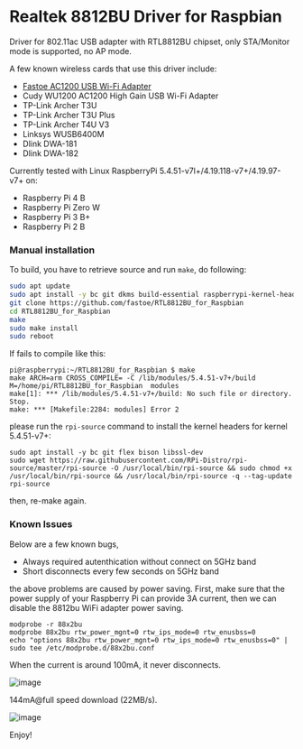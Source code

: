 # Realtek 8812BU Driver for Raspbian

Driver for 802.11ac USB adapter with RTL8812BU chipset, only STA/Monitor mode is supported, no AP mode.

A few known wireless cards that use this driver include:
* [Fastoe AC1200 USB Wi-Fi Adapter](https://www.amazon.com/1200Mbps-ChromeBook-802-11ac-Compatible-Raspbian/dp/B081TGWCVB/ref=as_li_ss_tl?m=A9879GOT1YWJ2&marketplaceID=ATVPDKIKX0DER&qid=1581225299&s=merchant-items&sr=1-3&linkCode=ll1&tag=fastoe-20&linkId=5648949a51280f0323dd599dc27dbae4&language=en_US)
* Cudy WU1200 AC1200 High Gain USB Wi-Fi Adapter
* TP-Link Archer T3U
* TP-Link Archer T3U Plus
* TP-Link Archer T4U V3
* Linksys WUSB6400M
* Dlink DWA-181
* Dlink DWA-182

Currently tested with Linux RaspberryPi 5.4.51-v7l+/4.19.118-v7+/4.19.97-v7+ on:
- Raspberry Pi 4 B
- Raspberry Pi Zero W
- Raspberry Pi 3 B+
- Raspberry Pi 2 B

### Manual installation

To build, you have to retrieve source and run `make`, do following:

```bash
sudo apt update
sudo apt install -y bc git dkms build-essential raspberrypi-kernel-headers
git clone https://github.com/fastoe/RTL8812BU_for_Raspbian
cd RTL8812BU_for_Raspbian
make
sudo make install
sudo reboot
```

If fails to compile like this:
```
pi@raspberrypi:~/RTL8812BU_for_Raspbian $ make
make ARCH=arm CROSS_COMPILE= -C /lib/modules/5.4.51-v7+/build M=/home/pi/RTL8812BU_for_Raspbian  modules
make[1]: *** /lib/modules/5.4.51-v7+/build: No such file or directory.  Stop.
make: *** [Makefile:2284: modules] Error 2
```
please run the `rpi-source` command to install the kernel headers for kernel 5.4.51-v7+:
```
sudo apt install -y bc git flex bison libssl-dev
sudo wget https://raw.githubusercontent.com/RPi-Distro/rpi-source/master/rpi-source -O /usr/local/bin/rpi-source && sudo chmod +x /usr/local/bin/rpi-source && /usr/local/bin/rpi-source -q --tag-update
rpi-source
```
then, re-make again.

### Known Issues

Below are a few known bugs,
- Always required autenthication without connect on 5GHz band
- Short disconnects every few seconds on 5GHz band

the above problems are caused by power saving. First, make sure that the power supply of your Raspberry Pi can provide 3A current, then we can disable the 8812bu WiFi adapter power saving.
```
modprobe -r 88x2bu
modprobe 88x2bu rtw_power_mgnt=0 rtw_ips_mode=0 rtw_enusbss=0
echo "options 88x2bu rtw_power_mgnt=0 rtw_ips_mode=0 rtw_enusbss=0" | sudo tee /etc/modprobe.d/88x2bu.conf
```

When the current is around 100mA, it never disconnects.

![image](https://www.fastoe.com/images/2020/11/disable-power-saving-current.jpg)

144mA@full speed download (22MB/s).

![image](https://www.fastoe.com/images/2020/11/ping-valuedownload-speed.jpg)

Enjoy!
